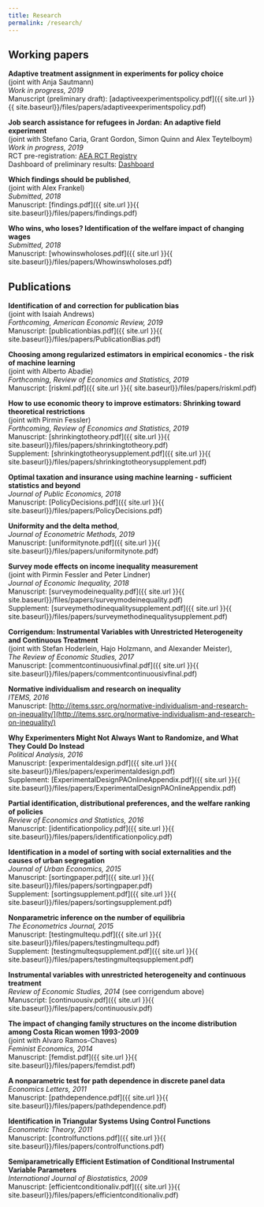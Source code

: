 ```yaml
---
title: Research
permalink: /research/
---
```


## Working papers

**Adaptive treatment assignment in experiments for policy choice**  
  (joint with Anja Sautmann)  
  *Work in progress, 2019*  
  Manuscript (preliminary draft): [adaptiveexperimentspolicy.pdf]({{ site.url }}{{ site.baseurl}}/files/papers/adaptiveexperimentspolicy.pdf)  

**Job search assistance for refugees in Jordan: An adaptive field experiment**  
  (joint with Stefano Caria, Grant Gordon, Simon Quinn and Alex Teytelboym)  
  *Work in progress, 2019*  
  RCT pre-registration: [AEA RCT Registry](https://www.socialscienceregistry.org/trials/3870)  
  Dashboard of preliminary results: [Dashboard](/home/files/other/jordan/reproducible_analysis_jordan.html)  
  
**Which findings should be published**,   
  (joint with Alex Frankel)  
  *Submitted, 2018*  
  Manuscript: [findings.pdf]({{ site.url }}{{ site.baseurl}}/files/papers/findings.pdf)  
  
**Who wins, who loses? Identification of the welfare impact of changing wages**  
  *Submitted, 2018*  
  Manuscript: [whowinswholoses.pdf]({{ site.url }}{{ site.baseurl}}/files/papers/Whowinswholoses.pdf)  


## Publications

**Identification of and correction for publication bias**  
  (joint with Isaiah Andrews)  
  *Forthcoming, American Economic Review, 2019*  
  Manuscript: [publicationbias.pdf]({{ site.url }}{{ site.baseurl}}/files/papers/PublicationBias.pdf)  
  
**Choosing among regularized estimators in empirical economics - the risk of machine learning**  
  (joint with Alberto Abadie)  
  *Forthcoming, Review of Economics and Statistics, 2019*  
  Manuscript: [riskml.pdf]({{ site.url }}{{ site.baseurl}}/files/papers/riskml.pdf)  
  
**How to use economic theory to improve estimators: Shrinking toward theoretical restrictions**  
  (joint with Pirmin Fessler)  
  *Forthcoming, Review of Economics and Statistics, 2019*   
  Manuscript: [shrinkingtotheory.pdf]({{ site.url }}{{ site.baseurl}}/files/papers/shrinkingtotheory.pdf)  
  Supplement: [shrinkingtotheorysupplement.pdf]({{ site.url }}{{ site.baseurl}}/files/papers/shrinkingtotheorysupplement.pdf)  

**Optimal taxation and insurance using machine learning - sufficient statistics and beyond**  
  *Journal of Public Economics, 2018*  
  Manuscript: [PolicyDecisions.pdf]({{ site.url }}{{ site.baseurl}}/files/papers/PolicyDecisions.pdf)    

**Uniformity and the delta method**,  
  *Journal of Econometric Methods, 2019*   
  Manuscript: [uniformitynote.pdf]({{ site.url }}{{ site.baseurl}}/files/papers/uniformitynote.pdf)  
  
**Survey mode effects on income inequality measurement**   
  (joint with Pirmin Fessler and Peter Lindner)    
  *Journal of Economic Inequality, 2018*  
  Manuscript: [surveymodeinequality.pdf]({{ site.url }}{{ site.baseurl}}/files/papers/surveymodeinequality.pdf)  
  Supplement: [surveymethodinequalitysupplement.pdf]({{ site.url }}{{ site.baseurl}}/files/papers/surveymethodinequalitysupplement.pdf)  
    
**Corrigendum: Instrumental Variables with Unrestricted Heterogeneity and Continuous Treatment**   
  (joint with Stefan Hoderlein, Hajo Holzmann, and Alexander Meister),  
  *The Review of Economic Studies, 2017*  
  Manuscript: [commentcontinuousivfinal.pdf]({{ site.url }}{{ site.baseurl}}/files/papers/commentcontinuousivfinal.pdf) 
  
**Normative individualism and research on inequality**  
  *ITEMS, 2016*  
  Manuscript: [http://items.ssrc.org/normative-individualism-and-research-on-inequality/](http://items.ssrc.org/normative-individualism-and-research-on-inequality/)
  
**Why Experimenters Might Not Always Want to Randomize, and What They Could Do Instead**  
  *Political Analysis, 2016*  
  Manuscript: [experimentaldesign.pdf]({{ site.url }}{{ site.baseurl}}/files/papers/experimentaldesign.pdf)  
  Supplement: [ExperimentalDesignPAOnlineAppendix.pdf]({{ site.url }}{{ site.baseurl}}/files/papers/ExperimentalDesignPAOnlineAppendix.pdf)  
  
**Partial identification, distributional preferences, and the welfare ranking of policies**  
  *Review of Economics and Statistics, 2016*  
  Manuscript: [identificationpolicy.pdf]({{ site.url }}{{ site.baseurl}}/files/papers/identificationpolicy.pdf)  
  
**Identification in a model of sorting with social externalities and the causes of urban segregation**  
  *Journal of Urban Economics, 2015*  
  Manuscript: [sortingpaper.pdf]({{ site.url }}{{ site.baseurl}}/files/papers/sortingpaper.pdf)  
  Supplement: [sortingsupplement.pdf]({{ site.url }}{{ site.baseurl}}/files/papers/sortingsupplement.pdf) 
  
**Nonparametric inference on the number of equilibria**  
  *The Econometrics Journal, 2015*   
  Manuscript: [testingmultequ.pdf]({{ site.url }}{{ site.baseurl}}/files/papers/testingmultequ.pdf)  
  Supplement: [testingmulteqsupplement.pdf]({{ site.url }}{{ site.baseurl}}/files/papers/testingmulteqsupplement.pdf) 
  
**Instrumental variables with unrestricted heterogeneity and continuous treatment**  
  *Review of Economic Studies, 2014*  (see corrigendum above)  
  Manuscript: [continuousiv.pdf]({{ site.url }}{{ site.baseurl}}/files/papers/continuousiv.pdf)  
  
**The impact of changing family structures on the income distribution among Costa Rican women 1993-2009**  
  (joint with Alvaro Ramos-Chaves)  
  *Feminist Economics, 2014*  
  Manuscript: [femdist.pdf]({{ site.url }}{{ site.baseurl}}/files/papers/femdist.pdf)  
  
**A nonparametric test for path dependence in discrete panel data**  
  *Economics Letters, 2011*   
  Manuscript: [pathdependence.pdf]({{ site.url }}{{ site.baseurl}}/files/papers/pathdependence.pdf) 
  
**Identification in Triangular Systems Using Control Functions**  
  *Econometric Theory, 2011*   
  Manuscript: [controlfunctions.pdf]({{ site.url }}{{ site.baseurl}}/files/papers/controlfunctions.pdf)  
  
**Semiparametrically Efficient Estimation of Conditional Instrumental Variable Parameters**  
  *International Journal of Biostatistics, 2009*   
  Manuscript: [efficientconditionaliv.pdf]({{ site.url }}{{ site.baseurl}}/files/papers/efficientconditionaliv.pdf)    



 
 